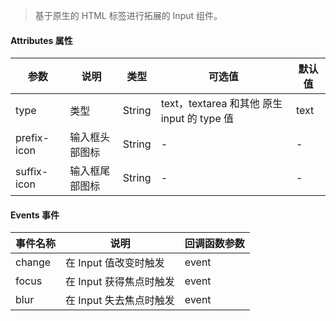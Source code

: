 > 基于原生的 HTML 标签进行拓展的 Input 组件。

#### Attributes 属性

参数 | 说明 | 类型 | 可选值 | 默认值
--- | --- | --- | --- | ---
type | 类型 | String | text，textarea 和其他 原生 input 的 type 值 | text
prefix-icon | 输入框头部图标 | String | - | -
suffix-icon | 输入框尾部图标 | String | - | -

#### Events 事件

事件名称 | 说明 | 回调函数参数
--- | --- | --- | 
change | 在 Input 值改变时触发 | event
focus | 在 Input 获得焦点时触发 | event
blur | 在 Input 失去焦点时触发 | event